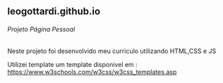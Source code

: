 ## leogottardi.github.io


###### Projeto Página Pessoal

Neste projeto foi desenvolvido meu curriculo utilizando HTML,CSS e JS

Utilizei template um template disponivel em : https://www.w3schools.com/w3css/w3css_templates.asp
